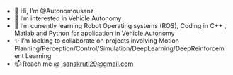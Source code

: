 - 👋 Hi, I’m @Autonomousanz
- 👀 I’m interested in Vehicle Autonomy
- 🌱 I’m currently learning Robot Operating systems (ROS), Coding in C++ , Matlab and Python for application in Vehicle Autonomy
- ✨  I’m looking to collaborate on projects involving Motion Planning/Perception/Control/Simulation/DeepLearning/DeepReinforcement Learning
- 📫 Reach me @ jsanskruti29@gmail.com

<!---
Autonomousanz/Autonomousanz is a ✨ special ✨ repository because its `README.md` (this file) appears on your GitHub profile.
You can click the Preview link to take a look at your changes.
--->


